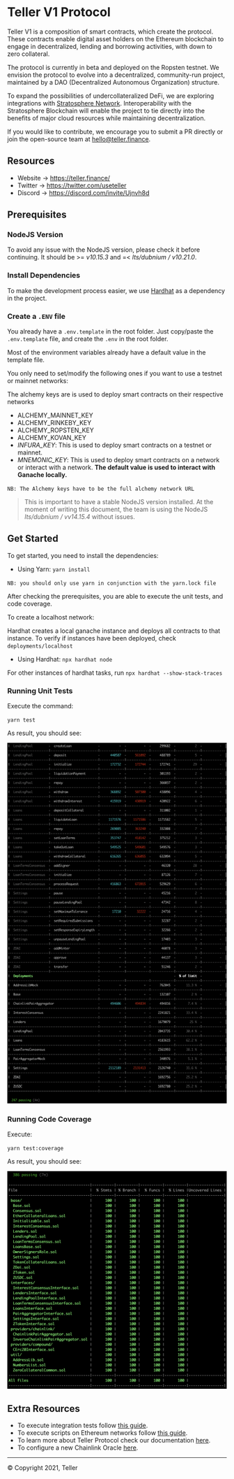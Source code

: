 # Teller V1 Protocol

Teller V1 is a composition of smart contracts, which create the protocol. These contracts enable digital asset holders on the Ethereum blockchain to engage in decentralized, lending and borrowing activities, with down to zero collateral.

The protocol is currently in beta and deployed on the Ropsten testnet. We envision the protocol to evolve into a decentralized, community-run project, maintained by a DAO (Decentralized Autonomous Organization) structure.

To expand the possibilities of undercollateralized DeFi, we are exploring integrations with [Stratosphere Network](https://www.stratosphere.network/). Interoperability with the Stratosphere Blockchain will enable the project to tie directly into the benefits of major cloud resources while maintaining decentralization.

If you would like to contribute, we encourage you to submit a PR directly or join the open-source team at hello@teller.finance.

## Resources

- Website → https://teller.finance/
- Twitter → https://twitter.com/useteller
- Discord → https://discord.com/invite/Ujnvh8d

## Prerequisites

### NodeJS Version

To avoid any issue with the NodeJS version, please check it before continuing. It should be >= _v10.15.3_ and =< _lts/dubnium / v10.21.0_.

### Install Dependencies

To make the development process easier, we use [Hardhat](https://hardhat.org/) as a dependency in the project.

### Create a `.ENV` file

<a name="readme-create-env-file"></a>

You already have a `.env.template` in the root folder. Just copy/paste the `.env.template` file, and create the `.env` in the root folder.

Most of the environment variables already have a default value in the template file.

You only need to set/modify the following ones if you want to use a testnet or mainnet networks:

The alchemy keys are is used to deploy smart contracts on their respective networks

- ALCHEMY_MAINNET_KEY
- ALCHEMY_RINKEBY_KEY
- ALCHEMY_ROPSTEN_KEY
- ALCHEMY_KOVAN_KEY
- _INFURA_KEY_: This is used to deploy smart contracts on a testnet or mainnet.
- _MNEMONIC_KEY_: This is used to deploy smart contracts on a network or interact with a network. **The default value is used to interact with Ganache locally.**

`NB: The Alchemy keys have to be the full alchemy network URL`

> This is important to have a stable NodeJS version installed. At the moment of writing this document, the team is using the NodeJS _lts/dubnium / vv14.15.4_ without issues.

## Get Started

<a name="readme-get-started"></a>

To get started, you need to install the dependencies:

- Using Yarn: `yarn install`

`NB: you should only use yarn in conjunction with the yarn.lock file`

After checking the prerequisites, you are able to execute the unit tests, and code coverage.

To create a localhost network:

Hardhat creates a local ganache instance and deploys all contracts to that instance.
To verify if instances have been deployed, check `deployments/localhost`

- Using Hardhat: `npx hardhat node`

For other instances of hardhat tasks, run `npx hardhat --show-stack-traces`

### Running Unit Tests

Execute the command:

`yarn test`

As result, you should see:

![Unit Tests](docs/images/get-started/unit-tests-result.png)

### Running Code Coverage

Execute:

`yarn test:coverage`

As result, you should see:

![Code Coverage Tests](docs/images/get-started/test-coverage-result.png)

## Extra Resources

- To execute integration tests follow [this guide](./docs/integration-tests.md).
- To execute scripts on Ethereum networks follow [this guide](./docs/truffle-scripts.md).
- To learn more about Teller Protocol check our documentation [here](https://teller.gitbook.io/teller-1/).
- To configure a new Chainlink Oracle [here](./docs/chainlink-configuration.md).

---

© Copyright 2021, Teller
